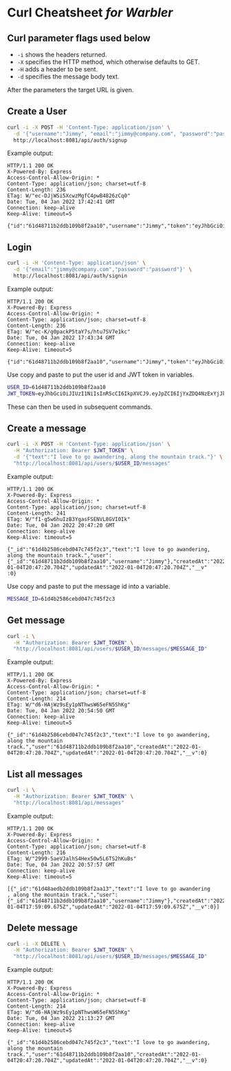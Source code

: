 # Curl Cheatsheet *for Warbler*

## Curl parameter flags used below

- `-i` shows the headers returned.
- `-X` specifies the HTTP method, which otherwise defaults to GET.
- `-H` adds a header to be sent.
- `-d` specifies the message body text.

After the parameters the target URL is given.

## Create a User

```bash
curl -i -X POST -H 'Content-Type: application/json' \
  -d '{"username":"Jimmy", "email":"jimmy@company.com", "password":"password"}' \
  http://localhost:8081/api/auth/signup
```

Example output:

```text
HTTP/1.1 200 OK
X-Powered-By: Express
Access-Control-Allow-Origin: *
Content-Type: application/json; charset=utf-8
Content-Length: 236
ETag: W/"ec-DJjWSi5XcwzMgfC4pwB4826zCq0"
Date: Tue, 04 Jan 2022 17:42:41 GMT
Connection: keep-alive
Keep-Alive: timeout=5

{"id":"61d48711b2ddb109b8f2aa10","username":"Jimmy","token":"eyJhbGciOiJIUzI1NiIsInR5cCI6IkpXVCJ9.eyJpZCI6IjYxZDQ4NzExYjJkZGIxMDliOGYyYWExMCIsInVzZXJuYW1lIjoiSmltbXkiLCJpYXQiOjE2NDEzMTgxNjF9.N_3mSH39iD73s7baAZsxVUR6knk5DRpPF_Mw42RqyVs"}
```

## Login

```bash
curl -i -H 'Content-Type: application/json' \
  -d '{"email":"jimmy@company.com","password":"password"}' \
  http://localhost:8081/api/auth/signin
```

Example output:

```text
HTTP/1.1 200 OK
X-Powered-By: Express
Access-Control-Allow-Origin: *
Content-Type: application/json; charset=utf-8
Content-Length: 236
ETag: W/"ec-K/g0packP5taY7s/htu7SV7e1kc"
Date: Tue, 04 Jan 2022 17:43:34 GMT
Connection: keep-alive
Keep-Alive: timeout=5

{"id":"61d48711b2ddb109b8f2aa10","username":"Jimmy","token":"eyJhbGciOiJIUzI1NiIsInR5cCI6IkpXVCJ9.eyJpZCI6IjYxZDQ4NzExYjJkZGIxMDliOGYyYWExMCIsInVzZXJuYW1lIjoiSmltbXkiLCJpYXQiOjE2NDEzMTgyMTR9.G46VMZzVSHMHXkShNPmbkHtB1lKqNt9S8ZmVOkCSuIE"}
```

Use copy and paste to put the user id and JWT token in variables.

```bash
USER_ID=61d48711b2ddb109b8f2aa10
JWT_TOKEN=eyJhbGciOiJIUzI1NiIsInR5cCI6IkpXVCJ9.eyJpZCI6IjYxZDQ4NzExYjJkZGIxMDliOGYyYWExMCIsInVzZXJuYW1lIjoiSmltbXkiLCJpYXQiOjE2NDEzMTgyMTR9.G46VMZzVSHMHXkShNPmbkHtB1lKqNt9S8ZmVOkCSuIE
```

These can then be used in subsequent commands.

## Create a message

```bash
curl -i -X POST -H 'Content-Type: application/json' \
  -H "Authorization: Bearer $JWT_TOKEN" \
  -d '{"text":"I love to go awandering, along the mountain track."}' \
  "http://localhost:8081/api/users/$USER_ID/messages"
```

Example output:

```text
HTTP/1.1 200 OK
X-Powered-By: Express
Access-Control-Allow-Origin: *
Content-Type: application/json; charset=utf-8
Content-Length: 241
ETag: W/"f1-g5w6huIzB3YgasFSENVL8GVI0Ik"
Date: Tue, 04 Jan 2022 20:47:20 GMT
Connection: keep-alive
Keep-Alive: timeout=5

{"_id":"61d4b2586cebd047c745f2c3","text":"I love to go awandering, along the mountain track.","user":{"_id":"61d48711b2ddb109b8f2aa10","username":"Jimmy"},"createdAt":"2022-01-04T20:47:20.704Z","updatedAt":"2022-01-04T20:47:20.704Z","__v"
:0}
```

Use copy and paste to put the message id into a variable.

```bash
MESSAGE_ID=61d4b2586cebd047c745f2c3
```

## Get message

```bash
curl -i \
  -H "Authorization: Bearer $JWT_TOKEN" \
  "http://localhost:8081/api/users/$USER_ID/messages/$MESSAGE_ID"
```

Example output:

```text
HTTP/1.1 200 OK
X-Powered-By: Express
Access-Control-Allow-Origin: *
Content-Type: application/json; charset=utf-8
Content-Length: 214
ETag: W/"d6-HAjWz9sEy1pNThwsW65eFN5ShKg"
Date: Tue, 04 Jan 2022 20:54:50 GMT
Connection: keep-alive
Keep-Alive: timeout=5

{"_id":"61d4b2586cebd047c745f2c3","text":"I love to go awandering, along the mountain track.","user":"61d48711b2ddb109b8f2aa10","createdAt":"2022-01-04T20:47:20.704Z","updatedAt":"2022-01-04T20:47:20.704Z","__v":0}
```

## List all messages

```bash
curl -i \
  -H "Authorization: Bearer $JWT_TOKEN" \
  "http://localhost:8081/api/messages"
```

Example output:

```text
HTTP/1.1 200 OK
X-Powered-By: Express
Access-Control-Allow-Origin: *
Content-Type: application/json; charset=utf-8
Content-Length: 216
ETag: W/"2999-5aeVJalhS4Hex50w5L6TS2hKuBs"
Date: Tue, 04 Jan 2022 20:57:57 GMT
Connection: keep-alive
Keep-Alive: timeout=5

[{"_id":"61d48aedb2ddb109b8f2aa13","text":"I love to go awandering
, along the mountain track.","user":{"_id":"61d48711b2ddb109b8f2aa10","username":"Jimmy"},"createdAt":"2022-01-04T17:59:09.675Z","updatedAt":"2022-01-04T17:59:09.675Z","__v":0}]
```

## Delete message

```bash
curl -i -X DELETE \
  -H "Authorization: Bearer $JWT_TOKEN" \
  "http://localhost:8081/api/users/$USER_ID/messages/$MESSAGE_ID"
```

Example output:

```text
HTTP/1.1 200 OK
X-Powered-By: Express
Access-Control-Allow-Origin: *
Content-Type: application/json; charset=utf-8
Content-Length: 214
ETag: W/"d6-HAjWz9sEy1pNThwsW65eFN5ShKg"
Date: Tue, 04 Jan 2022 21:13:27 GMT
Connection: keep-alive
Keep-Alive: timeout=5

{"_id":"61d4b2586cebd047c745f2c3","text":"I love to go awandering, along the mountain track.","user":"61d48711b2ddb109b8f2aa10","createdAt":"2022-01-04T20:47:20.704Z","updatedAt":"2022-01-04T20:47:20.704Z","__v":0}
```
